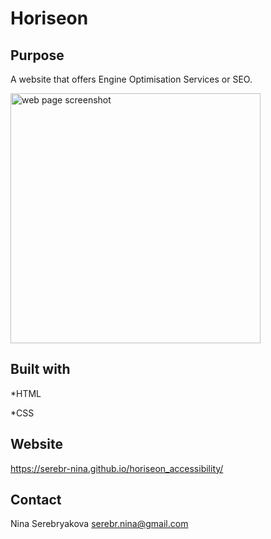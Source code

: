 # Horiseon 

## Purpose
A website that offers Engine Optimisation Services or SEO.

<img src="./assets/images/horiseon_screenshot.png" alt="web page screenshot" height="400" />

## Built with
*HTML

*CSS

## Website
https://serebr-nina.github.io/horiseon_accessibility/

## Contact
Nina Serebryakova
serebr.nina@gmail.com
